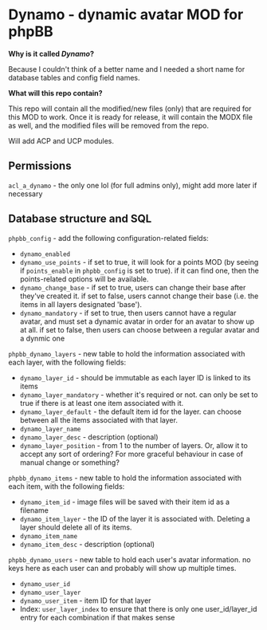 Dynamo - dynamic avatar MOD for phpBB
============================

**Why is it called _Dynamo_?**

Because I couldn't think of a better name and I needed a short name for database tables and config field names.

**What will this repo contain?**

This repo will contain all the modified/new files (only) that are required for this MOD to work. Once it is ready for release, it will contain the MODX file as well, and the modified files will be removed from the repo.

Will add ACP and UCP modules.

Permissions
-----------

`acl_a_dynamo` - the only one lol (for full admins only), might add more later if necessary

Database structure and SQL
--------------------------

`phpbb_config` - add the following configuration-related fields:
*   `dynamo_enabled`
*   `dynamo_use_points` - if set to true, it will look for a points MOD (by seeing if `points_enable` in `phpbb_config` is set to true). if it can find one, then the points-related options will be available.
*   `dynamo_change_base` - if set to true, users can change their base after they've created it. if set to false, users cannot change their base (i.e. the items in all layers designated 'base').
*   `dynamo_mandatory` - if set to true, then users cannot have a regular avatar, and must set a dynamic avatar in order for an avatar to show up at all. if set to false, then users can choose between a regular avatar and a dynmic one 

`phpbb_dynamo_layers` - new table to hold the information associated with each layer, with the following fields:
*   `dynamo_layer_id` - should be immutable as each layer ID is linked to its items
*   `dynamo_layer_mandatory` - whether it's required or not. can only be set to true if there is at least one item associated with it.
*   `dynamo_layer_default` - the default item id for the layer. can choose between all the items associated with that layer.
*   `dynamo_layer_name`
*   `dynamo_layer_desc` - description (optional)
*   `dynamo_layer_position` - from 1 to the number of layers. Or, allow it to accept any sort of ordering? For more graceful behaviour in case of manual change or something?

`phpbb_dynamo_items` - new table to hold the information associated with each item, with the following fields:
*   `dynamo_item_id` - image files will be saved with their item id as a filename
*   `dynamo_item_layer` - the ID of the layer it is associated with. Deleting a layer should delete all of its items.
*   `dynamo_item_name`
*   `dynamo_item_desc` - description (optional)

`phpbb_dynamo_users` - new table to hold each user's avatar information. no keys here as each user can and probably will show up multiple times.
*   `dynamo_user_id`
*   `dynamo_user_layer`
*   `dynamo_user_item` - item ID for that layer
*   Index: `user_layer_index` to ensure that there is only one user_id/layer_id entry for each combination if that makes sense
